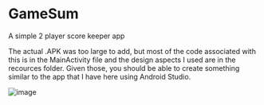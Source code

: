 # GameSum
A simple 2 player score keeper app

The actual .APK was too large to add, but most of the code associated with this is in the MainActivity file and the design aspects I used are in the recources folder. Given those, you should be able to create something similar to the app that I have here using Android Studio.

![image](https://user-images.githubusercontent.com/68714461/167629795-ad73ba0d-86ca-48bb-8b31-636218e10e66.png)
